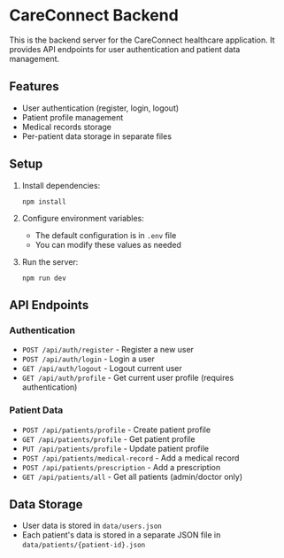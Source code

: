 # CareConnect Backend

This is the backend server for the CareConnect healthcare application. It provides API endpoints for user authentication and patient data management.

## Features

- User authentication (register, login, logout)
- Patient profile management
- Medical records storage
- Per-patient data storage in separate files

## Setup

1. Install dependencies:
   ```
   npm install
   ```

2. Configure environment variables:
   - The default configuration is in `.env` file
   - You can modify these values as needed

3. Run the server:
   ```
   npm run dev
   ```

## API Endpoints

### Authentication

- `POST /api/auth/register` - Register a new user
- `POST /api/auth/login` - Login a user
- `GET /api/auth/logout` - Logout current user
- `GET /api/auth/profile` - Get current user profile (requires authentication)

### Patient Data

- `POST /api/patients/profile` - Create patient profile
- `GET /api/patients/profile` - Get patient profile
- `PUT /api/patients/profile` - Update patient profile
- `POST /api/patients/medical-record` - Add a medical record
- `POST /api/patients/prescription` - Add a prescription
- `GET /api/patients/all` - Get all patients (admin/doctor only)

## Data Storage

- User data is stored in `data/users.json`
- Each patient's data is stored in a separate JSON file in `data/patients/{patient-id}.json`